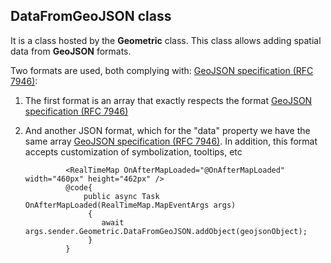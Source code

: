 
## **DataFromGeoJSON** class

It is a class hosted by the **Geometric** class. This class allows adding spatial data from **GeoJSON** formats.

Two formats are used, both complying with: [GeoJSON specification (RFC 7946)](https://www.rfc-editor.org/rfc/rfc7946):

1. The first format is an array that exactly respects the format [GeoJSON specification (RFC 7946)](https://www.rfc-editor.org/rfc/rfc7946)
1. And another JSON format, which for the "data" property we have the same array [GeoJSON specification (RFC 7946)](https://www.rfc-editor.org/rfc/rfc7946). In addition, this format accepts customization of symbolization, tooltips, etc 



				<RealTimeMap OnAfterMapLoaded="@OnAfterMapLoaded" width="460px" height="462px" />
				@code{
					public async Task OnAfterMapLoaded(RealTimeMap.MapEventArgs args)
					 {
						await args.sender.Geometric.DataFromGeoJSON.addObject(geojsonObject);
					 }
				}
